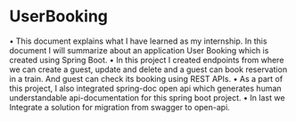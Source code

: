 # UserBooking
•	This document explains what I have learned as my internship. In this document I will summarize about an application User Booking which is created using Spring Boot.
•	In this project I created endpoints from where we can create a guest, update and delete and a guest can book reservation in a train. And guest can check its booking using REST APIs.
•	As a part of this project, I also integrated spring-doc open api which generates human understandable api-documentation for this spring boot project.
•	In last we Integrate a solution for migration from swagger to open-api.
